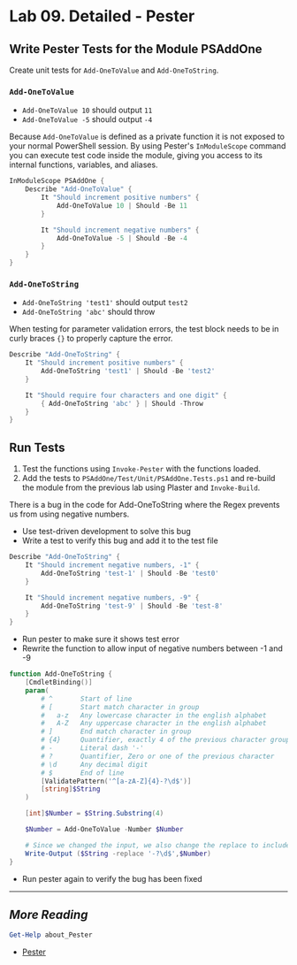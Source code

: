 # Lab 09. Detailed - Pester

## Write Pester Tests for the Module PSAddOne

Create unit tests for `Add-OneToValue` and `Add-OneToString`.

### `Add-OneToValue`

- `Add-OneToValue 10` should output `11`
- `Add-OneToValue -5` should output `-4`

Because `Add-OneToValue` is defined as a private function it is not exposed to your normal PowerShell session.
By using Pester's `InModuleScope` command you can execute test code inside the module, giving you access to its internal functions, variables, and aliases.

```PowerShell
InModuleScope PSAddOne { 
    Describe "Add-OneToValue" {
        It "Should increment positive numbers" {
            Add-OneToValue 10 | Should -Be 11
        }

        It "Should increment negative numbers" {
            Add-OneToValue -5 | Should -Be -4
        }
    }
}
```

### `Add-OneToString`

- `Add-OneToString 'test1'` should output `test2`
- `Add-OneToString 'abc'` should throw

When testing for parameter validation errors, the test block needs to be in curly braces `{}` to properly capture the error.

```PowerShell
Describe "Add-OneToString" {
    It "Should increment positive numbers" {
        Add-OneToString 'test1' | Should -Be 'test2'
    }

    It "Should require four characters and one digit" {
        { Add-OneToString 'abc' } | Should -Throw
    }
}
```

## Run Tests

1. Test the functions using `Invoke-Pester` with the functions loaded.
2. Add the tests to `PSAddOne/Test/Unit/PSAddOne.Tests.ps1` and re-build the module from the previous lab using Plaster and `Invoke-Build`.

There is a bug in the code for Add-OneToString where the Regex prevents us from using negative numbers.

- Use test-driven development to solve this bug
- Write a test to verify this bug and add it to the test file

```Powershell
Describe "Add-OneToString" {
    It "Should increment negative numbers, -1" {
        Add-OneToString 'test-1' | Should -Be 'test0'
    }

    It "Should increment negative numbers, -9" {
        Add-OneToString 'test-9' | Should -Be 'test-8'
    }
}
```

- Run pester to make sure it shows test error
- Rewrite the function to allow input of negative numbers between -1 and -9

```Powershell
function Add-OneToString {
    [CmdletBinding()]
    param(
        # ^       Start of line
        # [       Start match character in group
        #   a-z   Any lowercase character in the english alphabet
        #   A-Z   Any uppercase character in the english alphabet
        # ]       End match character in group
        # {4}     Quantifier, exactly 4 of the previous character group
        # -       Literal dash '-'
        # ?       Quantifier, Zero or one of the previous character
        # \d      Any decimal digit
        # $       End of line
        [ValidatePattern('^[a-zA-Z]{4}-?\d$')]
        [string]$String
    )

    [int]$Number = $String.Substring(4)

    $Number = Add-OneToValue -Number $Number

    # Since we changed the input, we also change the replace to include possible negative numbers.
    Write-Output ($String -replace '-?\d$',$Number)
}
```

- Run pester again to verify the bug has been fixed

---

## *More Reading*

```PowerShell
Get-Help about_Pester
```

- [Pester](https://github.com/pester/Pester)

